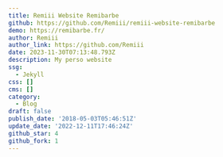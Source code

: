 ```yaml
---
title: Remiii Website Remibarbe
github: https://github.com/Remiii/remiii-website-remibarbe
demo: https://remibarbe.fr/
author: Remiii
author_link: https://github.com/Remiii
date: 2023-11-30T07:13:48.793Z
description: My perso website
ssg:
  - Jekyll
css: []
cms: []
category:
  - Blog
draft: false
publish_date: '2018-05-03T05:46:51Z'
update_date: '2022-12-11T17:46:24Z'
github_star: 4
github_fork: 1
---
```

